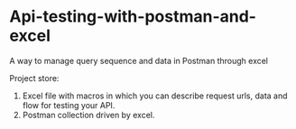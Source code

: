 # Api-testing-with-postman-and-excel

A way to manage query sequence and data in Postman through excel

Project store:
1. Excel file with macros in which you can describe request urls, data and flow for testing your API.
2. Postman collection driven by excel.
